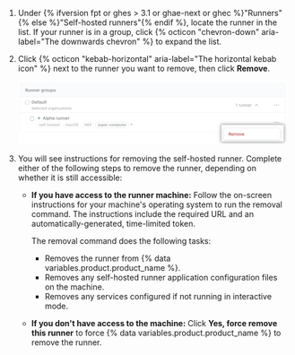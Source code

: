 1. Under {% ifversion fpt or ghes > 3.1 or ghae-next or ghec %}"Runners"{% else %}"Self-hosted runners"{% endif %}, locate the runner in the list. If your runner is in a group, click {% octicon "chevron-down" aria-label="The downwards chevron" %} to expand the list.
1. Click {% octicon "kebab-horizontal" aria-label="The horizontal kebab icon" %} next to the runner you want to remove, then click **Remove**.

    ![Removing a self-hosted runner setting](/assets/images/help/settings/actions-runner-remove.png)
1. You will see instructions for removing the self-hosted runner. Complete either of the following steps to remove the runner, depending on whether it is still accessible:

    * **If you have access to the runner machine:** Follow the on-screen instructions for your machine's operating system to run the removal command. The instructions include the required URL and an automatically-generated, time-limited token.

        The removal command does the following tasks:

        * Removes the runner from {% data variables.product.product_name %}.
        * Removes any self-hosted runner application configuration files on the machine.
        * Removes any services configured if not running in interactive mode.

    * **If you don't have access to the machine:** Click **Yes, force remove this runner** to force {% data variables.product.product_name %} to remove the runner.
